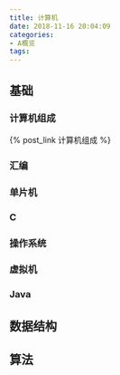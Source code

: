 ```yaml
---
title: 计算机
date: 2018-11-16 20:04:09
categories:
- A概览
tags:
---
```

## 基础

### 计算机组成
{% post_link 计算机组成 %}

### 汇编

### 单片机

### C

### 操作系统

### 虚拟机

### Java

## 数据结构

## 算法